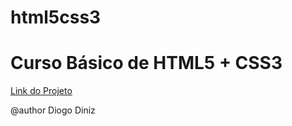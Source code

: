 # html5css3
<h1>Curso Básico de HTML5 + CSS3</h1>

<a href="http://diehardzbr.000webhostapp.com" target="_blank">Link do Projeto</a>

@author Diogo Diniz

